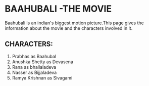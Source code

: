 # BAAHUBALI -THE MOVIE
Baahubali is an indian's biggest motion picture.This page gives the information about the movie and the characters involved in it.

## CHARACTERS:
1. Prabhas as Baahubal
2. Anushka Shetty as Devasena
3. Rana as bhallaladeva
4. Nasser as Bijjaladeva
5. Ramya Krishnan as Sivagami
